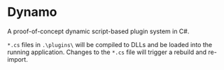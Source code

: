 Dynamo
====

A proof-of-concept dynamic script-based plugin system in C#.

`*.cs` files in `.\plugins\` will be compiled to DLLs and be loaded into the running application.
Changes to the `*.cs` file will trigger a rebuild and re-import.
